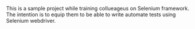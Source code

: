 This is a sample project while training collueageus on Selenium framework. The intention is to equip them to be able to write automate tests using Selenium webdriver.

